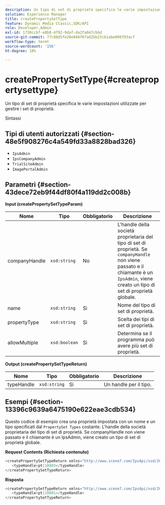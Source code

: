 ```yaml
---
description: Un tipo di set di proprietà specifica le varie impostazioni utilizzate per gestire i set di proprietà.
solution: Experience Manager
title: createPropertySetType
feature: Dynamic Media Classic,SDK/API
role: Developer,Admin
exl-id: 1730ccbf-e8b0-4f92-9daf-da2fa047cbbd
source-git-commit: 77c88d5fe20e048f6fad2bb23cb1abe090793acf
workflow-type: tm+mt
source-wordcount: '156'
ht-degree: 10%

---
```


# createPropertySetType{#createpropertysettype}

Un tipo di set di proprietà specifica le varie impostazioni utilizzate per gestire i set di proprietà.

Sintassi

## Tipi di utenti autorizzati {#section-48e5f908276c4a549fd33a8828bad326}

* `IpsAdmin`
* `IpsCompanyAdmin`
* `TrialSiteAdmin`
* `ImagePortalAdmin`

## Parametri {#section-43dece72eb9f44df80f4a119dd2c008b}

**Input (createPropertySetTypeParam)**

| Nome | Tipo | Obbligatorio | Descrizione |
|---|---|---|---|
| companyHandle | `xsd:string` | No | L&#39;handle della società proprietaria del tipo di set di proprietà. Se `companyHandle` non viene passato e il chiamante è un `IpsAdmin`, viene creato un tipo di set di proprietà globale. |
| name | `xsd:string` | Sì | Nome del tipo di set di proprietà. |
| propertyType | `xsd:string` | Sì | Scelta dei tipi di set di proprietà. |
| allowMultiple | `xsd:boolean` | Sì | Determina se il programma può avere più set di proprietà. |

**Output (createPropertySetTypeReturn)**

| Nome | Tipo | Obbligatorio | Descrizione |
|---|---|---|---|
| typeHandle | `xsd:string` | Sì | Un handle per il tipo. |

## Esempi {#section-13396c9639a6475190e622eae3cdb534}

Questo codice di esempio crea una proprietà impostata con un nome e un tipo specificati dal `PropertySet Types` costante. L&#39;handle della società proprietaria del tipo di set di proprietà. Se companyHandle non viene passato e il chiamante è un IpsAdmin, viene creato un tipo di set di proprietà globale.

**Request Contents (Richiesta contenuto)**

```java
<createPropertySetTypeReturn xmlns="http://www.scene7.com/IpsApi/xsd/2008-01-15">
   <typeHandle>pt|10803</typeHandle>
</createPropertySetTypeReturn>
```

**Risposta**

```java
<createPropertySetTypeReturn xmlns="http://www.scene7.com/IpsApi/xsd/2008-01-15">
   <typeHandle>pt|10801</typeHandle>
</createPropertySetTypeReturn>
```
